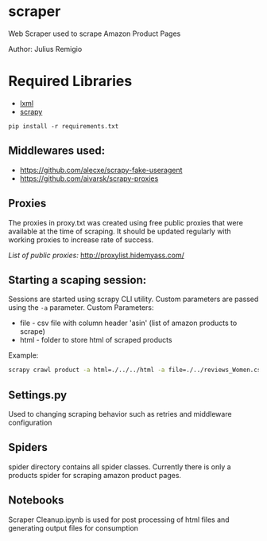 # scraper
Web Scraper used to scrape Amazon Product Pages

Author: Julius Remigio

# Required Libraries
- [lxml](https://pypi.python.org/pypi/lxml/3.7.3) 
- [scrapy](https://pypi.python.org/pypi/Scrapy/1.3.3)

`pip install -r requirements.txt`

## Middlewares used:
- https://github.com/alecxe/scrapy-fake-useragent
- https://github.com/aivarsk/scrapy-proxies

## Proxies
The proxies in proxy.txt was created using free public proxies that were available at the time of scraping. It should be updated regularly with working proxies to increase rate of success.

*List of public proxies:*
http://proxylist.hidemyass.com/

## Starting a scaping session:
Sessions are started using scrapy CLI utility.
Custom parameters are passed using the `-a` parameter. 
Custom Parameters:
- file - csv file with column header 'asin' (list of amazon products to scrape)
- html - folder to store html of scraped products

Example:
```bash
scrapy crawl product -a html=./../../html -a file=./../reviews_Women.csv.gz -o ./../reviews_Women.jl --logfile ./../reviews_Women.csv.log
```

## Settings.py
Used to changing scraping behavior such as retries and middleware configuration

## Spiders
spider directory contains all spider classes. Currently there is only a products spider for scraping amazon product pages.

## Notebooks
Scraper Cleanup.ipynb is used for post processing of html files and generating output files for consumption

